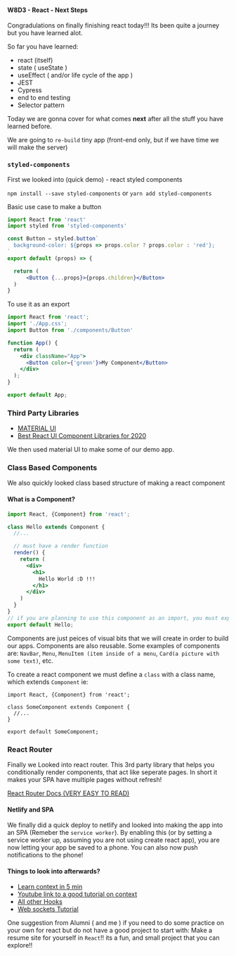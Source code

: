 #### W8D3 - React - Next Steps

Congradulations on finally finishing react today!!! Its been quite a journey but you have learned alot.

So far you have learned:

- react (itself)
- state ( useState )
- useEffect ( and/or life cycle of the app )
- JEST
- Cypress
- end to end testing
- Selector pattern

Today we are gonna cover for what comes __next__ after all the stuff you have learned before.

We are going to `re-build` tiny app (front-end only, but if we have time we will make the server)

### `styled-components`


First we looked into (quick demo) - react styled components

`npm install --save styled-components` or
`yarn add styled-components`



Basic use case to make a button
```jsx
import React from 'react'
import styled from 'styled-components'

const Button = styled.button`
  background-color: ${props => props.color ? props.color : 'red'};
`
export default (props) => {

  return (
      <Button {...props}>{props.children}</Button>
  )
}
```

To use it as an export

```jsx
import React from 'react';
import './App.css';
import Button from './components/Button'

function App() {
  return (
    <div className="App">
      <Button color={'green'}>My Component</Button>
    </div>
  );
}

export default App;
```

### Third Party Libraries

- [MATERIAL UI](https://material-ui.com/)
- [Best React UI Component Libraries for 2020](https://www.codeinwp.com/blog/react-ui-component-libraries-frameworks/)


We then used material UI to make some of our demo app.


### Class Based Components

We also quickly looked class based structure of making a react component



#### What is a Component?

```jsx
import React, {Component} from 'react';

class Hello extends Component {
  //...

  // must have a render function
  render() {
    return (
      <div>
        <h1>
          Hello World :D !!!
        </h1>
      </div>
    )
  }
}
// if you are planning to use this component as an import, you must export it.
export default Hello;
```

Components are just peices of visual bits that we will create in order to build our apps. Components are also reusable. Some examples of components are: `NavBar`, `Menu`, `MenuItem (item inside of a menu`, `Card(a picture with some text)`, etc.

To create a react component we must define a `class` with a class name, which extends `Component`
ie:

```
import React, {Component} from 'react';

class SomeComponent extends Component {
  //...
}

export default SomeComponent;
```

### React Router

Finally we Looked into react router. This 3rd party library that helps you conditionally render components, that act like seperate pages. In short it makes your SPA have multiple pages without refresh!

[React Router Docs (VERY EASY TO READ)](https://reacttraining.com/react-router/web)

#### Netlify and SPA

We finally did a quick deploy to netlify and looked into making the app into an SPA (Remeber the `service worker`). By enabling this (or by setting a service worker up, assuming you are not using create react app), you are now letting your app be saved to a phone. You can also now push notifications to the phone!

#### Things to look into afterwards?

 - [Learn context in 5 min ](https://www.freecodecamp.org/news/react-context-in-5-minutes/)
 - [Youtube link to a good tutorial on context](https://www.youtube.com/watch?v=6RhOzQciVwI)
 - [All other Hooks](https://reactjs.org/docs/hooks-reference.html)
 - [Web sockets Tutorial](https://blog.bitlabstudio.com/a-simple-chat-app-with-react-node-and-websocket-35d3c9835807)

One suggestion from Alumni ( and me ) if you need to do some practice on your own for react but do not have a good project to start with: Make a resume site for yourself in `React`!! its a fun, and small project that you can explore!!